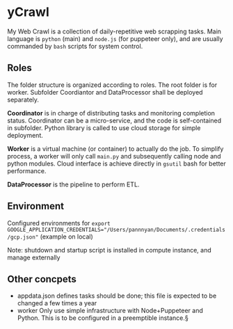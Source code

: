 # yCrawl
My Web Crawl is a collection of daily-repetitive web scrapping tasks. Main language is `python` (main) and `node.js` (for puppeteer only), and are usually commanded by `bash` scripts for system control.

## Roles

The folder structure is organized according to roles. The root folder is for worker. Subfolder Coordiantor and DataProcessor shall be deployed separately.

__Coordinator__ is in charge of distributing tasks and monitoring completion status. Coordinator can be a micro-service, and the code is self-contained in subfolder. Python library is called to use cloud storage for simple deployment.

__Worker__ is a virtual machine (or container) to actually do the job. To simplify process, a worker will only call `main.py` and subsequently calling node and python modules. Cloud interface is achieve directly in `gsutil` bash for better performance.

__DataProcessor__ is the pipeline to perform ETL.

## Environment

Configured environments for `export GOOGLE_APPLICATION_CREDENTIALS="/Users/pannnyan/Documents/.credentials/gcp.json"` (example on local)

Note: shutdown and startup script is installed in compute instance, and manage externally

## Other concpets
- appdata.json defines tasks should be done; this file is expected to be changed a few times a year
- worker Only use simple infrastructure with Node+Puppeteer and Python. This is to be configured in a preemptible instance.§
